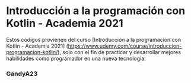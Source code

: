 
# Introducción a la programación con Kotlin - Academia 2021

Estos códigos provienen del curso [Introducción a la programación con Kotlin - Academia 2021] (https://www.udemy.com/course/introduccion-programacion-kotlin/), solo con el fin de practicar y desarrollar mejores habilidades como programador en una nueva tecnología.

### GandyA23
